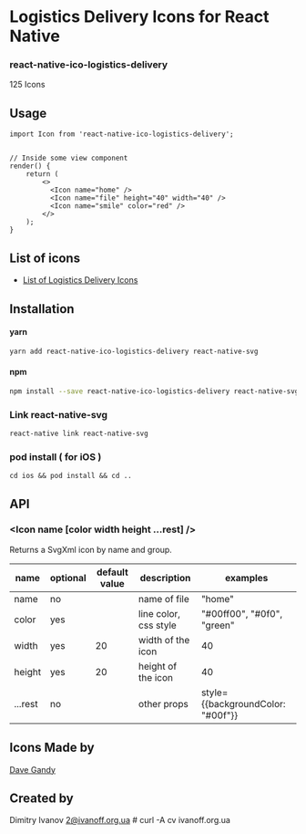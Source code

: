 # Logistics Delivery Icons for React Native

### react-native-ico-logistics-delivery

125 Icons

## Usage

```
import Icon from 'react-native-ico-logistics-delivery';


// Inside some view component
render() {
    return (
        <>
          <Icon name="home" />
          <Icon name="file" height="40" width="40" />
          <Icon name="smile" color="red" />
        </>
    );
}

```

## List of icons

- [List of Logistics Delivery Icons](http://ico.simpleness.org/pack/logistics-delivery)

## Installation

#### yarn

```bash
yarn add react-native-ico-logistics-delivery react-native-svg
```

#### npm

```bash
npm install --save react-native-ico-logistics-delivery react-native-svg
```

### Link react-native-svg

```bash
react-native link react-native-svg
```

### pod install ( for iOS )

```
cd ios && pod install && cd ..
```

## API

### <Icon name [color width height ...rest] />

Returns a SvgXml icon by name and group.

 name | optional | default value | description | examples
------|----------|---------------|-------------|---------
name | no |  | name of file | "home"
color | yes | | line color, css style | "#00ff00", "#0f0", "green"
width | yes | 20 | width of the icon | 40
height | yes | 20 | height of the icon | 40
...rest | no | | other props | style={{backgroundColor: "#00f"}}

## Icons Made by

[Dave Gandy](https://www.flaticon.com/authors/dave-gandy)

## Created by

Dimitry Ivanov <2@ivanoff.org.ua> # curl -A cv ivanoff.org.ua
